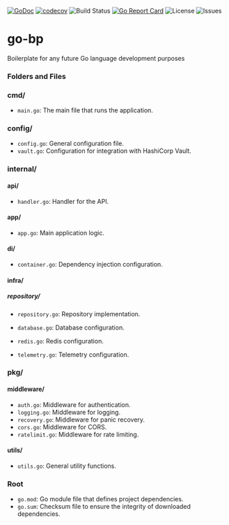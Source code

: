 [![GoDoc](https://godoc.org/github.com/renatosaksanni/go-bp?status.svg)](https://godoc.org/github.com/renatosaksanni/go-bp)
[![codecov](https://codecov.io/gh/renatosaksanni/go-bp/branch/main/graph/badge.svg)](https://codecov.io/gh/renatosaksanni/go-bp)
![Build Status](https://img.shields.io/github/actions/workflow/status/renatosaksanni/go-bp/ci.yml?branch=main)
[![Go Report Card](https://goreportcard.com/badge/github.com/renatosaksanni/go-bp)](https://goreportcard.com/report/github.com/renatosaksanni/go-bp)
![License](https://img.shields.io/github/license/renatosaksanni/go-bp.svg)
![Issues](https://img.shields.io/github/issues/renatosaksanni/go-bp.svg)


# go-bp
Boilerplate for any future Go language development purposes

### Folders and Files

### cmd/
- `main.go`: The main file that runs the application.

### config/
- `config.go`: General configuration file.
- `vault.go`: Configuration for integration with HashiCorp Vault.

### internal/
#### api/
- `handler.go`: Handler for the API.

#### app/
- `app.go`: Main application logic.

#### di/
- `container.go`: Dependency injection configuration.

#### infra/
##### repository/
- `repository.go`: Repository implementation.

- `database.go`: Database configuration.
- `redis.go`: Redis configuration.
- `telemetry.go`: Telemetry configuration.

### pkg/
#### middleware/
- `auth.go`: Middleware for authentication.
- `logging.go`: Middleware for logging.
- `recovery.go`: Middleware for panic recovery.
- `cors.go`: Middleware for CORS.
- `ratelimit.go`: Middleware for rate limiting.

#### utils/
- `utils.go`: General utility functions.

### Root
- `go.mod`: Go module file that defines project dependencies.
- `go.sum`: Checksum file to ensure the integrity of downloaded dependencies.
